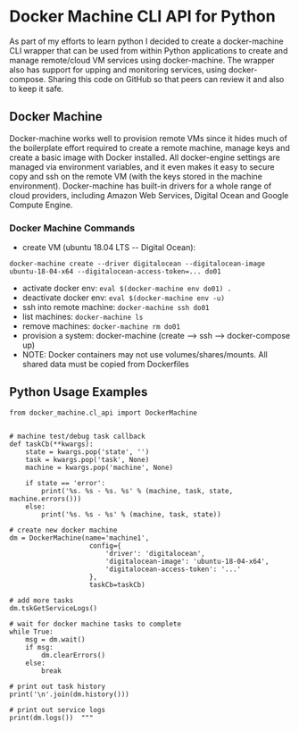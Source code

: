 # Docker Machine CLI API for Python
As part of my efforts to learn python I decided to create a docker-machine CLI wrapper that can be used from within Python applications to create and manage remote/cloud VM services using docker-machine.  The wrapper also has support for upping and monitoring services, using docker-compose.  Sharing this code on GitHub so that peers can review it and also to keep it safe.

## Docker Machine
Docker-machine works well to provision remote VMs since it hides much of the boilerplate effort required to create a remote machine, manage keys and create a basic image with Docker installed.  All docker-engine settings are managed via environment variables, and it even makes it easy to secure copy and ssh on the remote VM (with the keys stored in the machine environment).  Docker-machine has built-in drivers for a whole range of cloud providers, including Amazon Web Services, Digital Ocean and Google Compute Engine.


### Docker Machine Commands
- create VM (ubuntu 18.04 LTS -- Digital Ocean): 
```
docker-machine create --driver digitalocean --digitalocean-image ubuntu-18-04-x64 --digitalocean-access-token=... do01
```
- activate docker env: `eval $(docker-machine env do01) .`
- deactivate docker env: `eval $(docker-machine env -u)`
- ssh into remote machine: `docker-machine ssh do01`
- list machines: `docker-machine ls`
- remove machines: `docker-machine rm do01`
- provision a system: docker-machine (create --> ssh --> docker-compose up)
- NOTE: Docker containers may not use volumes/shares/mounts. All shared data must be copied from Dockerfiles


## Python Usage Examples

```
from docker_machine.cl_api import DockerMachine


# machine test/debug task callback
def taskCb(**kwargs):
    state = kwargs.pop('state', '')
    task = kwargs.pop('task', None)
    machine = kwargs.pop('machine', None)

    if state == 'error':
        print('%s. %s - %s. %s' % (machine, task, state, machine.errors()))
    else:
        print('%s. %s - %s' % (machine, task, state))

# create new docker machine
dm = DockerMachine(name='machine1', 
                    config={ 
                        'driver': 'digitalocean', 
                        'digitalocean-image': 'ubuntu-18-04-x64', 
                        'digitalocean-access-token': '...'
                    },
                    taskCb=taskCb)

# add more tasks
dm.tskGetServiceLogs()

# wait for docker machine tasks to complete
while True:
    msg = dm.wait() 
    if msg:
        dm.clearErrors()
    else:
        break

# print out task history
print('\n'.join(dm.history()))

# print out service logs
print(dm.logs())  """


```
